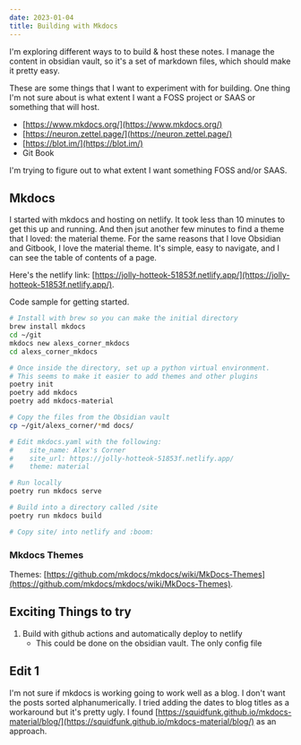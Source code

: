 ```yaml
---
date: 2023-01-04
title: Building with Mkdocs
---
```


I'm exploring different ways to to build & host these notes.
I manage the content in obsidian vault, so it's a set of markdown files, which should make it pretty easy.

These are some things that I want to experiment with for building.
One thing I'm not sure about is what extent I want a FOSS project or SAAS or something that will host.

- [https://www.mkdocs.org/](https://www.mkdocs.org/)
- [https://neuron.zettel.page/](https://neuron.zettel.page/)
- [https://blot.im/](https://blot.im/)
- Git Book

I'm trying to figure out to what extent I want something FOSS and/or SAAS.

## Mkdocs

I started with mkdocs and hosting on netlify.
It took less than 10 minutes to get this up and running.
And then jsut another few minutes to find a theme that I loved: the material theme.
For the same reasons that I love Obsidian and Gitbook, I love the material theme.
It's simple, easy to navigate, and I can see the table of contents of a page.

Here's the netlify link: [https://jolly-hotteok-51853f.netlify.app/](https://jolly-hotteok-51853f.netlify.app/).

Code sample for getting started.

```bash
# Install with brew so you can make the initial directory
brew install mkdocs
cd ~/git
mkdocs new alexs_corner_mkdocs
cd alexs_corner_mkdocs

# Once inside the directory, set up a python virtual environment.
# This seems to make it easier to add themes and other plugins
poetry init
poetry add mkdocs
poetry add mkdocs-material

# Copy the files from the Obsidian vault
cp ~/git/alexs_corner/*md docs/

# Edit mkdocs.yaml with the following:
#    site_name: Alex's Corner
#    site_url: https://jolly-hotteok-51853f.netlify.app/
#    theme: material

# Run locally
poetry run mkdocs serve

# Build into a directory called /site
poetry run mkdocs build

# Copy site/ into netlify and :boom:
```

### Mkdocs Themes

Themes: [https://github.com/mkdocs/mkdocs/wiki/MkDocs-Themes](https://github.com/mkdocs/mkdocs/wiki/MkDocs-Themes).

## Exciting Things to try

1. Build with github actions and automatically deploy to netlify
   - This could be done on the obsidian vault. The only config file

## Edit 1

I'm not sure if mkdocs is working going to work well as a blog.
I don't want the posts sorted alphanumerically. I tried adding the dates to blog titles as a workaround but it's pretty ugly.
I found [https://squidfunk.github.io/mkdocs-material/blog/](https://squidfunk.github.io/mkdocs-material/blog/) as an approach.
